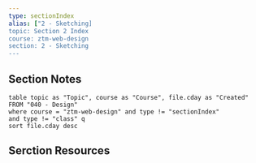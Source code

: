 ```yaml
---
type: sectionIndex
alias: ["2 - Sketching]
topic: Section 2 Index
course: ztm-web-design
section: 2 - Sketching
---
```





## Section Notes
```dataview
table topic as "Topic", course as "Course", file.cday as "Created" 
FROM "040 - Design"
where course = "ztm-web-design" and type != "sectionIndex"
and type != "class" q
sort file.cday desc
```




## Serction Resources